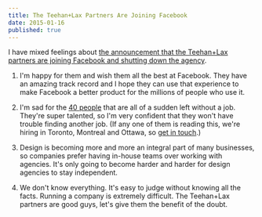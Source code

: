 ```yaml
---
title: The Teehan+Lax Partners Are Joining Facebook
date: 2015-01-16
published: true
---
```


I have mixed feelings about [the announcement that the Teehan+Lax partners are joining Facebook and shutting down the agency](http://www.teehanlax.com/).

1. I'm happy for them and wish them all the best at Facebook. They have an amazing track record and I hope they can use that experience to make Facebook a better product for the millions of people who use it.

2. I'm sad for the [40 people](https://mobile.twitter.com/derekkinsman/status/556098484953432068) that are all of a sudden left without a job. They're super talented, so I'm very confident that they won't have trouble finding another job. (If any one of them is reading this, we're hiring in Toronto, Montreal and Ottawa, so [get in touch](mailto:kevin@kevinclark.ca).)

3. Design is becoming more and more an integral part of many businesses, so companies prefer having in-house teams over working with agencies. It's only going to become harder and harder for design agencies to stay independent.

4. We don't know everything. It's easy to judge without knowing all the facts. Running a company is extremely difficult. The Teehan+Lax partners are good guys, let's give them the benefit of the doubt.
